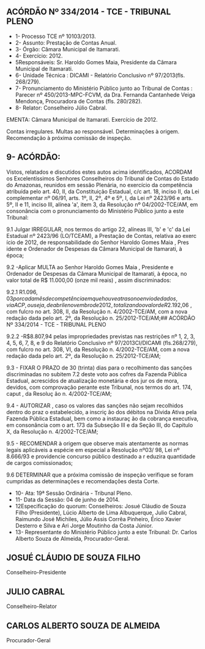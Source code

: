 
## ACÓRDÃO Nº 334/2014 - TCE - TRIBUNAL PLENO

- 1- Processo TCE nº 10103/2013.
- 2- Assunto: Prestação de Contas Anual.
- 3- Órgão: Câmara Municipal de Itamarati.
- 4- Exercício: 2012.
- 5Responsáveis: Sr. Haroldo  Gomes  Maia,  Presidente  da  Câmara  Municipal  de Itamarati.
- 6- Unidade Técnica : DICAMI - Relatório Conclusivo nº 97/2013(fls. 268/279).
- 7-  Pronunciamento  do Ministério  Público  junto  ao Tribunal  de  Contas :  Parecer  nº 450/2013-MPC-FCVM, da Dra. Fernanda Cantanhede  Veiga  Mendonça, Procuradora de Contas (fls. 280/282).
- 8- Relator: Conselheiro Júlio Cabral.

EMENTA: Câmara Municipal de Itamarati. Exercício de 2012.

Contas irregulares. Multas ao responsável. Determinações à origem. Recomendação  à próxima comissão de inspeção.

## 9- ACÓRDÃO:

Vistos, relatados e discutidos estes autos acima identificados,  ACORDAM os Excelentíssimos  Senhores  Conselheiros  do  Tribunal  de  Contas  do  Estado  do Amazonas, reunidos em sessão Plenária, no exercício da competência atribuída pelo art. 40, II, da Constituição Estadual, c/c art. 18, inciso II, da Lei complementar nº 06/91, arts. 1º,  II,  2º,  4º  e  5º,  I,  da  Lei  nº  2423/96  e  arts.  5º,  II  e  11,  inciso  III,  alínea  'a',  item  3,  da Resolução nº 04/2002-TCE/AM, em consonância com o pronunciamento do  Ministério Público junto a este Tribunal:

9.1 Julgar IRREGULAR, nos  termos  do  artigo  22,  alíneas  III, 'b'  e  'c'  da  Lei  Estadual  nº  2423/96  (LO/TCEAM),  a  Prestação  de  Contas, relativa  ao  exerc ício  de  2012,  de  responsabilidade  do Senhor  Haroldo Gomes Maia ,   Pres idente  e  Ordenador  de  Despesas   da  Câmara  Municipal de Itamarati, à época;

9.2 -Aplicar MULTA ao Senhor Haroldo Gomes  Maia , Presidente e Ordenador  de Despesas da Câmara  Municipal de  Itamarati, à época, no valor total de R$ 11.000,00 (onze mil reais) , assim discriminados:

9.2.1  R$1.096,03 por  cada  mês  de  competência  em  que houve atraso no envio de dados, via  ACP ,  ou seja, de abril e novembro de 2012 , totalizando o  valor de R$2.192,06 ,  com  fulcro no art. 308,  II,  da Resolução  n.  4/2002-TCE/AM,  com  a  nova  redação  dada  pelo  art.  2º,  da Resolução n. 25/2012-TCE/AM;## ACÓRDÃO Nº 334/2014 - TCE - TRIBUNAL PLENO

9.2.2 -R$8.807,94 pelas impropriedades previstas nas restrições  nº  1, 2, 3, 4, 5, 6, 7, 8, e 9  do  Relatório Conclusivo nº 97/2013CI/DICAMI  (fls.268/279),  com  fulcro no art. 308, VI, da  Resolução  n. 4/2002-TCE/AM,  com  a  nova  redação  dada  pelo  art.  2º,  da  Resolução  n. 25/2012-TCE/AM;

9.3 - FIXAR O PRAZO de 30 (trinta) dias  para o  recolhimento das sanções  discriminadas  no  subitem  7.2 deste voto aos  cofres da Fazenda  Pública  Estadual,  acrescidos  de  atualização  monetária  e  dos jur os de  mora,  devidos,  com  comprovação  perante  este  Tribunal,  nos termos do art. 174, caput ,  da Resoluç ão n. 4/2002-TCE/AM;

9.4  -  AUTORIZAR , caso  os  valores  das  sanções  não  sejam recolhidos dentro  do  praz o estabelecido, a  inscriç ão  dos  débitos na Dívida Ativa pela Fazenda Pública Estadual, bem como a instauraç ão da cobrança executiva, em consonância com  o  art.  173  da Subseção  III  e da Seção  III, do Capitulo X, da Resolução n. 4/2002-TCE/AM;

9.5  -  RECOMENDAR à  origem  que  observe  mais  atentamente as  normas  legais  aplicáveis  a  espécie  em  especial  a  Resolução  nº03/ 98, Lei nº 8.666/93  e providencie  concurso  público  destinado a r eduzira quantidade de cargos comissionados;

9.6  DETERMINAR que  a  próxima  comissão  de  inspeção verifique  se  foram  cumpridas  as  determinações  e  recomendações  desta Corte.

- 10- Ata: 19ª Sessão Ordinária - Tribunal Pleno.
- 11- Data da Sessão: 04 de junho de 2014.
- 12Especificação do quorum: Conselheiros: Josué Cláudio de Souza Filho (Presidente), Lúcio Alberto de Lima Albuquerque,  Julio Cabral, Raimundo José Michiles, Júlio Assis Corrêa Pinheiro, Érico Xavier Desterro e Silva e Ari Jorge Moutinho da Costa Júnior.
- 13-  Representante  do  Ministério  Público  junto  a  este Tribunal: Dr. Carlos  Alberto Souza de Almeida, Procurador-Geral.

## JOSUÉ CLÁUDIO DE SOUZA FILHO

Conselheiro-Presidente

## JULIO CABRAL

Conselheiro-Relator

## CARLOS ALBERTO SOUZA DE ALMEIDA

Procurador-Geral